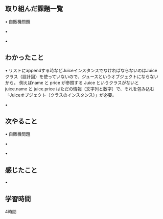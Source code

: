 ## 取り組んだ課題一覧
• 自販機問題


• 


• 


## わかったこと
• リストにappendする時などJuiceインスタンスでなければならないのはJuice クラス（設計図）を使っていないので、ジュースというオブジェクトにならないから。
例えばname と price が参照する Juice というクラスがないと
juice.name と juice.price はただの情報（文字列と数字）で、それを包み込む「Juiceオブジェクト（クラスのインスタンス）」が必要。







• 


## 次やること
• 自販機問題


• 


• 

## 感じたこと
•


## 学習時間
4時間